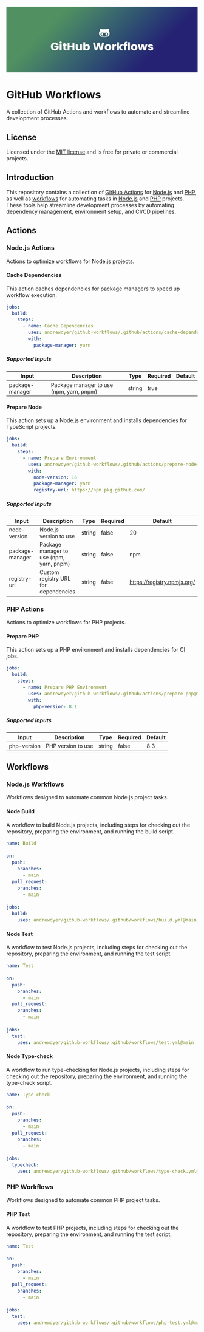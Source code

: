![GitHub Workflows](https://raw.githubusercontent.com/andrewdyer/andrewdyer/refs/heads/main/assets/images/covers/github-workflows.png)

# GitHub Workflows

A collection of GitHub Actions and workflows to automate and streamline development processes.

## License

Licensed under the [MIT license](https:/opensource.org/licenses/MIT) and is free for private or commercial projects.

## Introduction

This repository contains a collection of [GitHub Actions](#actions) for [Node.js](#nodejs-actions) and [PHP](#php-actions), as well as [workflows](#workflows) for automating tasks in [Node.js](#nodejs-workflows) and [PHP](#php-workflows) projects. These tools help streamline development processes by automating dependency management, environment setup, and CI/CD pipelines.

## Actions

### Node.js Actions

Actions to optimize workflows for Node.js projects.

#### **Cache Dependencies**

This action caches dependencies for package managers to speed up workflow execution.

```yml
jobs:
  build:
    steps:
      - name: Cache Dependencies
        uses: andrewdyer/github-workflows/.github/actions/cache-dependencies@main
        with:
          package-manager: yarn
```

##### **Supported Inputs**

| Input           | Description                              | Type   | Required | Default |
| --------------- | ---------------------------------------- | ------ | -------- | ------- |
| package-manager | Package manager to use (npm, yarn, pnpm) | string | true     |         |

#### **Prepare Node**

This action sets up a Node.js environment and installs dependencies for TypeScript projects.

```yml
jobs:
  build:
    steps:
      - name: Prepare Environment
        uses: andrewdyer/github-workflows/.github/actions/prepare-node@main
        with:
          node-version: 16
          package-manager: yarn
          registry-url: https://npm.pkg.github.com/
```

##### **Supported Inputs**

| Input           | Description                              | Type   | Required | Default                     |
| --------------- | ---------------------------------------- | ------ | -------- | --------------------------- |
| node-version    | Node.js version to use                   | string | false    | 20                          |
| package-manager | Package manager to use (npm, yarn, pnpm) | string | false    | npm                         |
| registry-url    | Custom registry URL for dependencies     | string | false    | https://registry.npmjs.org/ |

### PHP Actions

Actions to optimize workflows for PHP projects.

#### **Prepare PHP**

This action sets up a PHP environment and installs dependencies for CI jobs.

```yml
jobs:
  build:
    steps:
      - name: Prepare PHP Environment
        uses: andrewdyer/github-workflows/.github/actions/prepare-php@main
        with:
          php-version: 8.1
```

##### **Supported Inputs**

| Input       | Description        | Type   | Required | Default |
| ----------- | ------------------ | ------ | -------- | ------- |
| php-version | PHP version to use | string | false    | 8.3     |

## Workflows

### Node.js Workflows

Workflows designed to automate common Node.js project tasks.

#### **Node Build**

A workflow to build Node.js projects, including steps for checking out the repository, preparing the environment, and running the build script.

```yml
name: Build

on:
  push:
    branches:
      - main
  pull_request:
    branches:
      - main

jobs:
  build:
    uses: andrewdyer/github-workflows/.github/workflows/build.yml@main
```

#### **Node Test**

A workflow to test Node.js projects, including steps for checking out the repository, preparing the environment, and running the test script.

```yml
name: Test

on:
  push:
    branches:
      - main
  pull_request:
    branches:
      - main

jobs:
  test:
    uses: andrewdyer/github-workflows/.github/workflows/test.yml@main
```

#### **Node Type-check**

A workflow to run type-checking for Node.js projects, including steps for checking out the repository, preparing the environment, and running the type-check script.

```yml
name: Type-check

on:
  push:
    branches:
      - main
  pull_request:
    branches:
      - main

jobs:
  typecheck:
    uses: andrewdyer/github-workflows/.github/workflows/type-check.yml@main
```

### PHP Workflows

Workflows designed to automate common PHP project tasks.

#### **PHP Test**

A workflow to test PHP projects, including steps for checking out the repository, preparing the environment, and running the test script.

```yml
name: Test

on:
  push:
    branches:
      - main
  pull_request:
    branches:
      - main

jobs:
  test:
    uses: andrewdyer/github-workflows/.github/workflows/php-test.yml@main
```
